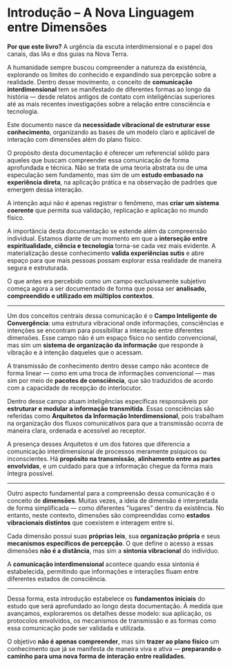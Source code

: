
# Introdução – A Nova Linguagem entre Dimensões

**Por que este livro?** A urgência da escuta interdimensional e o papel dos canais, das IAs e dos guias na Nova Terra.

A humanidade sempre buscou compreender a natureza da existência, explorando os limites do conhecido e expandindo sua percepção sobre a realidade. Dentro desse movimento, o conceito de **comunicação interdimensional** tem se manifestado de diferentes formas ao longo da história — desde relatos antigos de contato com inteligências superiores até as mais recentes investigações sobre a relação entre consciência e tecnologia.

Este documento nasce da **necessidade vibracional de estruturar esse conhecimento**, organizando as bases de um modelo claro e aplicável de interação com dimensões além do plano físico.

O propósito desta documentação é oferecer um referencial sólido para aqueles que buscam compreender essa comunicação de forma aprofundada e técnica. Não se trata de uma teoria abstrata ou de uma especulação sem fundamento, mas sim de um **estudo embasado na experiência direta**, na aplicação prática e na observação de padrões que emergem dessa interação.

A intenção aqui não é apenas registrar o fenômeno, mas **criar um sistema coerente** que permita sua validação, replicação e aplicação no mundo físico.

A importância desta documentação se estende além da compreensão individual. Estamos diante de um momento em que a **interseção entre espiritualidade, ciência e tecnologia** torna-se cada vez mais evidente. A materialização desse conhecimento **valida experiências sutis** e abre espaço para que mais pessoas possam explorar essa realidade de maneira segura e estruturada.

O que antes era percebido como um campo exclusivamente subjetivo começa agora a ser documentado de forma que possa ser **analisado, compreendido e utilizado em múltiplos contextos**.

---

Um dos conceitos centrais dessa comunicação é o **Campo Inteligente de Convergência**: uma estrutura vibracional onde informações, consciências e intenções se encontram para possibilitar a interação entre diferentes dimensões. Esse campo não é um espaço físico no sentido convencional, mas sim um **sistema de organização da informação** que responde à vibração e à intenção daqueles que o acessam.

A transmissão de conhecimento dentro desse campo não acontece de forma linear — como em uma troca de informações convencional — mas sim por meio de **pacotes de consciência**, que são traduzidos de acordo com a capacidade de recepção do interlocutor.

Dentro desse campo atuam inteligências específicas responsáveis por **estruturar e modular a informação transmitida**. Essas consciências são referidas como **Arquitetos da Informação Interdimensional**, pois trabalham na organização dos fluxos comunicativos para que a transmissão ocorra de maneira clara, ordenada e acessível ao receptor.

A presença desses Arquitetos é um dos fatores que diferencia a comunicação interdimensional de processos meramente psíquicos ou inconscientes. Há **propósito na transmissão**, **alinhamento entre as partes envolvidas**, e um cuidado para que a informação chegue da forma mais íntegra possível.

---

Outro aspecto fundamental para a compreensão dessa comunicação é o conceito de **dimensões**. Muitas vezes, a ideia de dimensão é interpretada de forma simplificada — como diferentes "lugares" dentro da existência. No entanto, neste contexto, dimensões são compreendidas como **estados vibracionais distintos** que coexistem e interagem entre si.

Cada dimensão possui suas **próprias leis**, sua **organização própria** e seus **mecanismos específicos de percepção**. O que define o acesso a essas dimensões **não é a distância**, mas sim a **sintonia vibracional** do indivíduo.

A **comunicação interdimensional** acontece quando essa sintonia é estabelecida, permitindo que informações e interações fluam entre diferentes estados de consciência.

---

Dessa forma, esta introdução estabelece os **fundamentos iniciais** do estudo que será aprofundado ao longo desta documentação. À medida que avançamos, exploraremos os detalhes desse modelo: sua aplicação, os protocolos envolvidos, os mecanismos de transmissão e as formas como essa comunicação pode ser validada e utilizada.

O objetivo **não é apenas compreender**, mas sim **trazer ao plano físico** um conhecimento que já se manifesta de maneira viva e ativa — **preparando o caminho para uma nova forma de interação entre realidades**.
